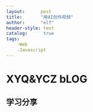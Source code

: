 ```yaml
---
layout:      post 
title:       "用AI创作视频"
author:      "elf"
header-style: text
catalog:      true
tags:
    -Web
    -Javascript
---  
```

# XYQ&YCZ bLOG
## 学习分享
